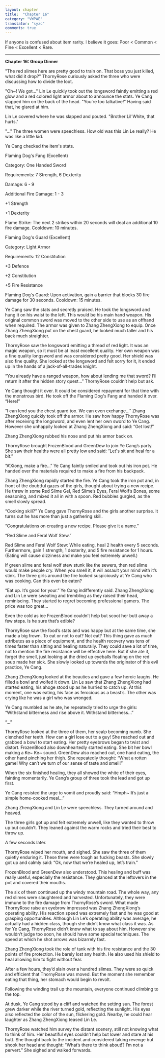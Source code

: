 ```yaml
---
layout: chapter
title:  "Chapter 16"
category: "VWPWE"
translator: "syzc"
comments: true
---
```


If anyone is confused about item rarity. I believe it goes: Poor < Common < Fine < Excellent < Rare.

---

**Chapter 16: Group Dinner**

"The red slimes here are pretty good to train on. That boss you just killed, what did it drop?" ThornyRose curiously asked the three who were discussing how to divide the loot.

"Oh~! We got..." Lin Le quickly took out the longsword faintly emitting a red glow and a red colored light armor about to announce the stats. Ye Cang slapped him on the back of the head. "You're too talkative!" Having said that, he glared at him.

Lin Le covered where he was slapped and pouted. "Brother Lil'White, that hurts."

"..." The three women were speechless. How old was this Lin Le really? He was like a little kid.

Ye Cang checked the item's stats.

Flaming Dog's Fang (Excellent)

Category: One Handed Sword

Requirements: 7 Strength, 6 Dexterity

Damage: 6 - 9

Additional Fire Damage: 1 - 3

+1 Strength

+1 Dexterity

Flame Strike: The next 2 strikes within 20 seconds will deal an additional 10 fire damage. Cooldown: 10 minutes.

Flaming Dog's Guard (Excellent)

Category: Light Armor

Requirements: 12 Constitution

+3 Defence

+2 Constitution

+5 Fire Resistance

Flaming Dog's Guard: Upon activation, gain a barrier that blocks 30 fire damage for 30 seconds. Cooldown: 15 minutes.

Ye Cang saw the stats and secretly praised. He took the longsword and hung it on his waist to the left. This would be his main hand weapon. His original common sword was moved to the other side to use as an offhand when required. The armor was given to Zhang ZhengXiong to equip. Once Zhang ZhengXiong put on the chest guard, he looked much taller and his back much straighter.

ThornyRose saw the longsword emitting a thread of red light. It was an magic weapon, so it must be at least excellent quality. Her own weapon was a fine quality longsword and was considered pretty good. Her shield was also fine quality. She looked at the longsword and felt sorry for it, it ended up in the hands of a jack-of-all-trades knight. 

“You already have a ranged weapon, how about lending me that sword? I’ll return it after the hidden story quest...” ThornyRose couldn’t help but ask.

Ye Cang thought it over. It could be considered repayment for that time with the monstrous bird. He took off the Flaming Dog's Fang and handed it over. “Here!”

“I can lend you the chest guard too. We can even exchange...” Zhang ZhengXiong quickly took off the armor. He saw how happy ThornyRose was after receiving the longsword, and even lent her own sword to Ye Cang. However she unhappily looked at Zhang ZhengXiong and said: “Get lost!”

Zhang ZhengXiong rubbed his nose and put his armor back on.

ThornyRose brought FrozenBlood and GreenDew to join Ye Cang’s party. She saw their healths were all pretty low and said: “Let's sit and heal for a bit.”

“A’Xiong, make a fire...” Ye Cang faintly smiled and took out his iron pot. He handed over the materials required to make a fire from his backpack. 

Zhang ZhengXiong rapidly started the fire. Ye Cang took the iron pot and, in front of the doubtful gazes of the girls, thought about trying a new recipe.  He threw in some Red Slime Gel, Red Slime’s Eyes, Feral Wolf’s Bones, some seasoning, and mixed it all in with a spoon. Red bubbles gurgled, as the smell slowly spread. 

“Cooking skill?” Ye Cang gave ThornyRose and the girls another surprise. It turns out he has more than just a gathering skill. 

“Congratulations on creating a new recipe. Please give it a name.”

“Red Slime and Feral Wolf Stew.”

Red Slime and Feral Wolf Stew: While eating, heal 2 health every 5 seconds. Furthermore, gain 1 strength, 1 dexterity, and 5 fire resistance for 1 hours. (Eating will cause dizziness and make you feel extremely unwell.)

If green slime and feral wolf stew stunk like the sewers, then red slime would make people cry. When you smell it, it will assault your mind with it’s stink. The three girls around the fire looked suspiciously at Ye Cang who was cooking. Can this even be eaten?

“Eat up. It’s good for your.” Ye Cang indifferently said. Zhang ZhengXiong and Lin Le were sweating and trembling as they raised their head, reminiscing. They started to regret becoming professional gamers. The price was too great...

Even the cold as ice FrozenBlood couldn’t help but scoot her butt away a few steps. Is he sure that’s edible?

ThornyRose saw the food’s stats and was happy but at the same time, she made a big frown. To eat or not to eat? Not eat? This thing gave as much attributes as a piece of equipment, and the health recovery was tens of times faster than sitting and healing naturally. They could save a lot of time, not to mention the fire resistance will be effective here. But if she ate it, forget the smell, just looking at the dried up eyeballs floating on the red soup made her sick. She slowly looked up towards the originator of this evil practice, Ye Cang.

Zhang ZhengXiong looked at the beauties and gave a few heroic laughs. He filled a bowl and wolfed it down. Lin Le saw that Zhang ZhengXiong had started eating, his ahoge stood up as he hurried to catch up. At this moment, one was eating, his face as ferocious as a beast’s. The other was crying like he was a girl who was wronged.

Ye Cang mumbled as he ate, he repeatedly tried to urge the girls: “Withstand bitterness and rise above it. Withstand bitterness...”

“...”

ThornyRose looked at the three of them, her scalp becoming numb. She clenched her teeth. How can a girl lose out to a guy! She reached out and grabbed a bowl to start eating. Her pretty eyebrows began to twist and distort. FrozenBlood also downheartedly started eating. She bit her bowl making a Ke~ Ke~ sound. GreenDew also reached out, one hand eating, the other hand pinching her thigh. She repeatedly thought: “What a rotten game! Why can’t we turn of our sense of taste and smell!”

When the six finished healing, they all showed the white of their eyes, fainting momentarily. Ye Cang’s group of three took the lead and got up first.

Ye Cang resisted the urge to vomit and proudly said: “Hmph~ It’s just a simple home-cooked meal...”

Zhang ZhengXiong and Lin Le were speechless. They turned around and heaved.

The three girls got up and felt extremely unwell, like they wanted to throw up but couldn’t. They leaned against the warm rocks and tried their best to throw up. 

A few seconds later.

ThornyRose wiped her mouth, and sighed. She saw the three of them quietly enduring it. These three were tough as fucking beasts. She slowly got up and calmly said: “Ok, now that we’re healed up, let’s train.”

FrozenBlood and GreenDew also understood. This healing and buff was really useful, especially the resistance. They glanced at the leftovers in the pot and covered their mouths.

The six of them continued up the windy mountain road. The whole way, any red slimes were slaughtered and harvested. Unfortunately, they were immune to the fire damage from ThornyRose’s sword. What made ThornyRose raise an eyebrow impressed was Zhang ZhengXiong’s operating ability. His reaction speed was extremely fast and he was good at grasping opportunities. Although Lin Le’s operating ability was average, he actually had a hidden class, though she didn’t know what class it was. As for Ye Cang, ThornyRose didn’t know what to say about him. However she wouldn’t judge too soon, he should have some special techniques. The speed at which he shot arrows was bizarrely fast.

Zhang ZhengXiong took the role of tank with his fire resistance and the 30 points of fire protection. He barely lost any health. He also used his shield to heal allowing him to fight without fear.

After a few hours, they’d slain over a hundred slimes. They were so quick and efficient that ThornyRose was moved. But the moment she remember eating that thing, her stomach would begin to revolt.

Following the winding trail up the mountain, everyone continued climbing to the top.

At dusk, Ye Cang stood by a cliff and watched the setting sun. The forest grew darker while the river turned gold, reflecting the sunlight. His eyes also reflected the color of the sun, flickering gold. Nearby, he could hear laughter as Zhang ZhengXiong teased Lin Le. 

ThornyRose watched him survey the distant scenery, still not knowing what to think of him. Her beautiful eyes couldn’t help but lower and stare at his butt. She thought back to the incident and considered taking revenge but shook her head and thought: “What’s there to think about!? I’m not a pervert.” She sighed and walked forwards.